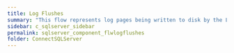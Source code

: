 ```yaml
---
title: Log Flushes
summary: "This flow represents log pages being written to disk by the Log Writer process."
sidebar: c_sqlserver_sidebar
permalink: sqlserver_component_flwlogflushes
folder: ConnectSQLServer
---
```

